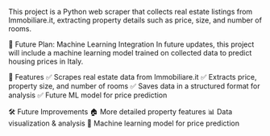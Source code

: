 
This project is a Python web scraper that collects real estate listings from Immobiliare.it, extracting property details such as price, size, and number of rooms.

🚀 Future Plan: Machine Learning Integration
In future updates, this project will include a machine learning model trained on collected data to predict housing prices in Italy.

📌 Features
✅ Scrapes real estate data from Immobiliare.it
✅ Extracts price, property size, and number of rooms
✅ Saves data in a structured format for analysis
✅ Future ML model for price prediction

🛠 Future Improvements
🏠 More detailed property features
📊 Data visualization & analysis
🤖 Machine learning model for price prediction
